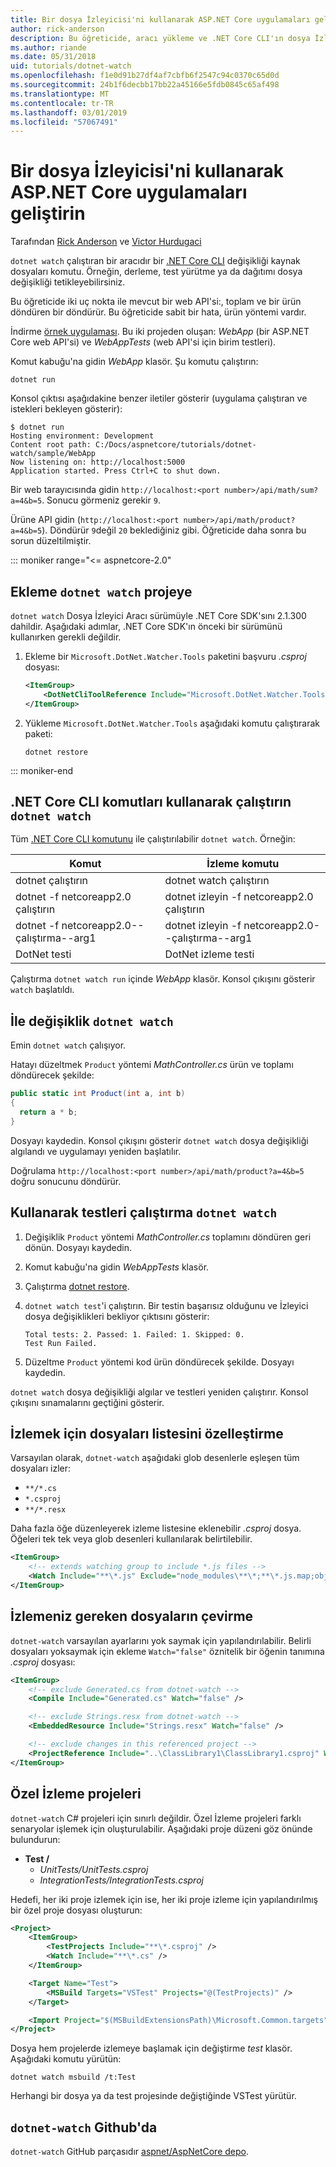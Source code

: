 ```yaml
---
title: Bir dosya İzleyicisi'ni kullanarak ASP.NET Core uygulamaları geliştirin
author: rick-anderson
description: Bu öğreticide, aracı yükleme ve .NET Core CLI'ın dosya İzleyicisi (dotnet watch) ASP.NET Core uygulaması kullanma gösterilmektedir.
ms.author: riande
ms.date: 05/31/2018
uid: tutorials/dotnet-watch
ms.openlocfilehash: f1e0d91b27df4af7cbfb6f2547c94c0370c65d0d
ms.sourcegitcommit: 24b1f6decbb17bb22a45166e5fdb0845c65af498
ms.translationtype: MT
ms.contentlocale: tr-TR
ms.lasthandoff: 03/01/2019
ms.locfileid: "57067491"
---
```

# <a name="develop-aspnet-core-apps-using-a-file-watcher"></a>Bir dosya İzleyicisi'ni kullanarak ASP.NET Core uygulamaları geliştirin

Tarafından [Rick Anderson](https://twitter.com/RickAndMSFT) ve [Victor Hurdugaci](https://twitter.com/victorhurdugaci)

`dotnet watch` çalıştıran bir aracıdır bir [.NET Core CLI](/dotnet/core/tools) değişikliği kaynak dosyaları komutu. Örneğin, derleme, test yürütme ya da dağıtımı dosya değişikliği tetikleyebilirsiniz.

Bu öğreticide iki uç nokta ile mevcut bir web API'si:, toplam ve bir ürün döndüren bir döndürür. Bu öğreticide sabit bir hata, ürün yöntemi vardır.

İndirme [örnek uygulaması](https://github.com/aspnet/Docs/tree/master/aspnetcore/tutorials/dotnet-watch/sample). Bu iki projeden oluşan: *WebApp* (bir ASP.NET Core web API'si) ve *WebAppTests* (web API'si için birim testleri).

Komut kabuğu'na gidin *WebApp* klasör. Şu komutu çalıştırın:

```console
dotnet run
```

Konsol çıktısı aşağıdakine benzer iletiler gösterir (uygulama çalıştıran ve istekleri bekleyen gösterir):

```console
$ dotnet run
Hosting environment: Development
Content root path: C:/Docs/aspnetcore/tutorials/dotnet-watch/sample/WebApp
Now listening on: http://localhost:5000
Application started. Press Ctrl+C to shut down.
```

Bir web tarayıcısında gidin `http://localhost:<port number>/api/math/sum?a=4&b=5`. Sonucu görmeniz gerekir `9`.

Ürüne API gidin (`http://localhost:<port number>/api/math/product?a=4&b=5`). Döndürür `9`değil `20` beklediğiniz gibi. Öğreticide daha sonra bu sorun düzeltilmiştir.

::: moniker range="<= aspnetcore-2.0"

## <a name="add-dotnet-watch-to-a-project"></a>Ekleme `dotnet watch` projeye

`dotnet watch` Dosya İzleyici Aracı sürümüyle .NET Core SDK'sını 2.1.300 dahildir. Aşağıdaki adımlar, .NET Core SDK'ın önceki bir sürümünü kullanırken gerekli değildir.

1. Ekleme bir `Microsoft.DotNet.Watcher.Tools` paketini başvuru *.csproj* dosyası:

    ```xml
    <ItemGroup>
        <DotNetCliToolReference Include="Microsoft.DotNet.Watcher.Tools" Version="2.0.0" />
    </ItemGroup>
    ```

1. Yükleme `Microsoft.DotNet.Watcher.Tools` aşağıdaki komutu çalıştırarak paketi:

    ```console
    dotnet restore
    ```

::: moniker-end

## <a name="run-net-core-cli-commands-using-dotnet-watch"></a>.NET Core CLI komutları kullanarak çalıştırın `dotnet watch`

Tüm [.NET Core CLI komutunu](/dotnet/core/tools#cli-commands) ile çalıştırılabilir `dotnet watch`. Örneğin:

| Komut | İzleme komutu |
| ---- | ----- |
| dotnet çalıştırın | dotnet watch çalıştırın |
| dotnet -f netcoreapp2.0 çalıştırın | dotnet izleyin -f netcoreapp2.0 çalıştırın |
| dotnet -f netcoreapp2.0--çalıştırma--arg1 | dotnet izleyin -f netcoreapp2.0--çalıştırma--arg1 |
| DotNet testi | DotNet izleme testi |

Çalıştırma `dotnet watch run` içinde *WebApp* klasör. Konsol çıkışını gösterir `watch` başlatıldı.

## <a name="make-changes-with-dotnet-watch"></a>İle değişiklik `dotnet watch`

Emin `dotnet watch` çalışıyor.

Hatayı düzeltmek `Product` yöntemi *MathController.cs* ürün ve toplamı döndürecek şekilde:

```csharp
public static int Product(int a, int b)
{
  return a * b;
}
```

Dosyayı kaydedin. Konsol çıkışını gösterir `dotnet watch` dosya değişikliği algılandı ve uygulamayı yeniden başlatılır.

Doğrulama `http://localhost:<port number>/api/math/product?a=4&b=5` doğru sonucunu döndürür.

## <a name="run-tests-using-dotnet-watch"></a>Kullanarak testleri çalıştırma `dotnet watch`

1. Değişiklik `Product` yöntemi *MathController.cs* toplamını döndüren geri dönün. Dosyayı kaydedin.
1. Komut kabuğu'na gidin *WebAppTests* klasör.
1. Çalıştırma [dotnet restore](/dotnet/core/tools/dotnet-restore).
1. `dotnet watch test`'i çalıştırın. Bir testin başarısız olduğunu ve İzleyici dosya değişiklikleri bekliyor çıktısını gösterir:

     ```console
     Total tests: 2. Passed: 1. Failed: 1. Skipped: 0.
     Test Run Failed.
     ```

1. Düzeltme `Product` yöntemi kod ürün döndürecek şekilde. Dosyayı kaydedin.

`dotnet watch` dosya değişikliği algılar ve testleri yeniden çalıştırır. Konsol çıkışını sınamalarını geçtiğini gösterir.

## <a name="customize-files-list-to-watch"></a>İzlemek için dosyaları listesini özelleştirme

Varsayılan olarak, `dotnet-watch` aşağıdaki glob desenlerle eşleşen tüm dosyaları izler:

* `**/*.cs`
* `*.csproj`
* `**/*.resx`

Daha fazla öğe düzenleyerek izleme listesine eklenebilir *.csproj* dosya. Öğeleri tek tek veya glob desenleri kullanılarak belirtilebilir.

```xml
<ItemGroup>
    <!-- extends watching group to include *.js files -->
    <Watch Include="**\*.js" Exclude="node_modules\**\*;**\*.js.map;obj\**\*;bin\**\*" />
</ItemGroup>
```

## <a name="opt-out-of-files-to-be-watched"></a>İzlemeniz gereken dosyaların çevirme

`dotnet-watch` varsayılan ayarlarını yok saymak için yapılandırılabilir. Belirli dosyaları yoksaymak için ekleme `Watch="false"` öznitelik bir öğenin tanımına *.csproj* dosyası:

```xml
<ItemGroup>
    <!-- exclude Generated.cs from dotnet-watch -->
    <Compile Include="Generated.cs" Watch="false" />

    <!-- exclude Strings.resx from dotnet-watch -->
    <EmbeddedResource Include="Strings.resx" Watch="false" />

    <!-- exclude changes in this referenced project -->
    <ProjectReference Include="..\ClassLibrary1\ClassLibrary1.csproj" Watch="false" />
</ItemGroup>
```

## <a name="custom-watch-projects"></a>Özel İzleme projeleri

`dotnet-watch` C# projeleri için sınırlı değildir. Özel İzleme projeleri farklı senaryolar işlemek için oluşturulabilir. Aşağıdaki proje düzeni göz önünde bulundurun:

* **Test /**
  * *UnitTests/UnitTests.csproj*
  * *IntegrationTests/IntegrationTests.csproj*

Hedefi, her iki proje izlemek için ise, her iki proje izleme için yapılandırılmış bir özel proje dosyası oluşturun:

```xml
<Project>
    <ItemGroup>
        <TestProjects Include="**\*.csproj" />
        <Watch Include="**\*.cs" />
    </ItemGroup>

    <Target Name="Test">
        <MSBuild Targets="VSTest" Projects="@(TestProjects)" />
    </Target>

    <Import Project="$(MSBuildExtensionsPath)\Microsoft.Common.targets" />
</Project>
```

Dosya hem projelerde izlemeye başlamak için değiştirme *test* klasör. Aşağıdaki komutu yürütün:

```console
dotnet watch msbuild /t:Test
```

Herhangi bir dosya ya da test projesinde değiştiğinde VSTest yürütür.

## <a name="dotnet-watch-in-github"></a>`dotnet-watch` Github'da

`dotnet-watch` GitHub parçasıdır [aspnet/AspNetCore depo](https://github.com/aspnet/AspNetCore/tree/master/src/Tools/dotnet-watch).
